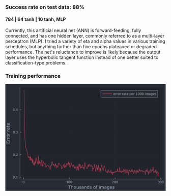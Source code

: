 ### Success rate on test data: 88%

#### 784 | 64 tanh | 10 tanh, MLP

Currently, this artificial neural net (ANN) is forward-feeding, fully connected, and has one hidden layer, commonly referred to as a multi-layer perceptron (MLP).
I tried a variety of eta and alpha values in various training schedules, but anything further than five epochs plateaued or degraded performance.
The net's reluctance to improve is likely because the output layer uses the hyperbolic tangent function instead of one better suited to classification-type problems.

### Training performance

![](training.png)
